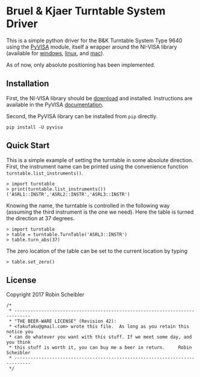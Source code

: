 Bruel & Kjaer Turntable System Driver
=====================================

This is a simple python driver for the B&K Turntable System Type 9640 using the
[PyVISA](http://pyvisa.readthedocs.io/en/stable/index.html) module, itself a
wrapper around the NI-VISA library (available for
[windows](http://www.ni.com/download/ni-visa-5.4.1/4626/en/),
[linux](http://www.ni.com/download/ni-visa-5.4.1/4629/en/), and
[mac](http://www.ni.com/download/ni-visa-14.0.2/5075/en/)).

As of now, only absolute positioning has been implemented.

Installation
------------

First, the NI-VISA library should be [download]() and installed. Instructions
are available in the PyVISA [documentation](http://pyvisa.readthedocs.io/en/stable/getting_nivisa.html).

Second, the PyVISA library can be installed from `pip` directly.

    pip install -U pyvisa

Quick Start
-----------

This is a simple example of setting the turntable in some absolute direction.
First, the instrument name can be printed using the convenience function `turntable.list_instruments()`.

    > import turntable
    > print(turntable.list_instruments())
    ('ASRL1::INSTR','ASRL2::INSTR','ASRL3::INSTR')

Knowing the name, the turntable is controlled in the following way (assuming the third instrument is the one we need).
Here the table is turned the direction at 37 degrees.

    > import turntable
    > table = turntable.TurnTable('ASRL3::INSTR')
    > table.turn_abs(37)

The zero location of the table can be set to the current location by typing

    > table.set_zero()

License
-------

Copyright 2017 Robin Scheibler

    /*
     * ----------------------------------------------------------------------------
     * "THE BEER-WARE LICENSE" (Revision 42):
     * <fakufaku@gmail.com> wrote this file.  As long as you retain this notice you
     * can do whatever you want with this stuff. If we meet some day, and you think
     * this stuff is worth it, you can buy me a beer in return.     Robin Scheibler
     * ----------------------------------------------------------------------------
     */
